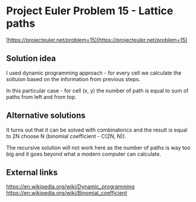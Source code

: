 # Project Euler Problem 15 - Lattice paths

[https://projecteuler.net/problem=15](https://projecteuler.net/problem=15)

## Solution idea

I used dynamic programming approach - for every cell we calculate the soltuion based on the information from previous steps.

In this particular case - for cell (x, y) the number of path is equal to sum of paths from left and from top.

## Alternative solutions

It turns out that it can be solved with combinatorics and the result is equal to 2N choose N (binomial coefficient - C(2N, N)).

The recursive solution will not work here as the number of paths is way too big and it goes beyond what a modern computer can calculate.

## External links

https://en.wikipedia.org/wiki/Dynamic_programming
https://en.wikipedia.org/wiki/Binomial_coefficient
